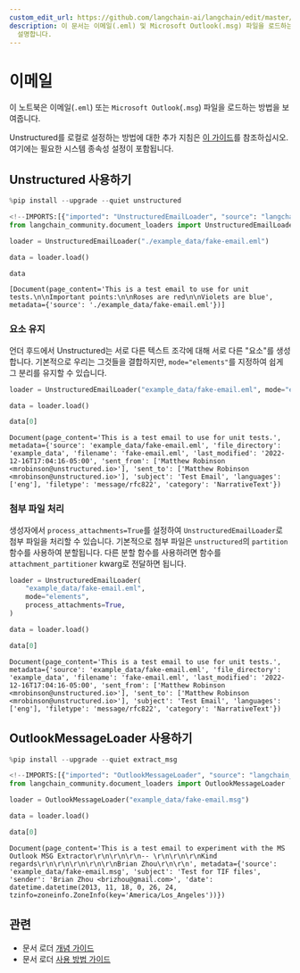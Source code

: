 ```yaml
---
custom_edit_url: https://github.com/langchain-ai/langchain/edit/master/docs/docs/integrations/document_loaders/email.ipynb
description: 이 문서는 이메일(.eml) 및 Microsoft Outlook(.msg) 파일을 로드하는 방법과 Unstructured 사용법을
  설명합니다.
---
```


# 이메일

이 노트북은 이메일(`.eml`) 또는 `Microsoft Outlook`(`.msg`) 파일을 로드하는 방법을 보여줍니다.

Unstructured를 로컬로 설정하는 방법에 대한 추가 지침은 [이 가이드](/docs/integrations/providers/unstructured/)를 참조하십시오. 여기에는 필요한 시스템 종속성 설정이 포함됩니다.

## Unstructured 사용하기

```python
%pip install --upgrade --quiet unstructured
```


```python
<!--IMPORTS:[{"imported": "UnstructuredEmailLoader", "source": "langchain_community.document_loaders", "docs": "https://api.python.langchain.com/en/latest/document_loaders/langchain_community.document_loaders.email.UnstructuredEmailLoader.html", "title": "Email"}]-->
from langchain_community.document_loaders import UnstructuredEmailLoader

loader = UnstructuredEmailLoader("./example_data/fake-email.eml")

data = loader.load()

data
```


```output
[Document(page_content='This is a test email to use for unit tests.\n\nImportant points:\n\nRoses are red\n\nViolets are blue', metadata={'source': './example_data/fake-email.eml'})]
```


### 요소 유지

언더 후드에서 Unstructured는 서로 다른 텍스트 조각에 대해 서로 다른 "요소"를 생성합니다. 기본적으로 우리는 그것들을 결합하지만, `mode="elements"`를 지정하여 쉽게 그 분리를 유지할 수 있습니다.

```python
loader = UnstructuredEmailLoader("example_data/fake-email.eml", mode="elements")

data = loader.load()

data[0]
```


```output
Document(page_content='This is a test email to use for unit tests.', metadata={'source': 'example_data/fake-email.eml', 'file_directory': 'example_data', 'filename': 'fake-email.eml', 'last_modified': '2022-12-16T17:04:16-05:00', 'sent_from': ['Matthew Robinson <mrobinson@unstructured.io>'], 'sent_to': ['Matthew Robinson <mrobinson@unstructured.io>'], 'subject': 'Test Email', 'languages': ['eng'], 'filetype': 'message/rfc822', 'category': 'NarrativeText'})
```


### 첨부 파일 처리

생성자에서 `process_attachments=True`를 설정하여 `UnstructuredEmailLoader`로 첨부 파일을 처리할 수 있습니다. 기본적으로 첨부 파일은 `unstructured`의 `partition` 함수를 사용하여 분할됩니다. 다른 분할 함수를 사용하려면 함수를 `attachment_partitioner` kwarg로 전달하면 됩니다.

```python
loader = UnstructuredEmailLoader(
    "example_data/fake-email.eml",
    mode="elements",
    process_attachments=True,
)

data = loader.load()

data[0]
```


```output
Document(page_content='This is a test email to use for unit tests.', metadata={'source': 'example_data/fake-email.eml', 'file_directory': 'example_data', 'filename': 'fake-email.eml', 'last_modified': '2022-12-16T17:04:16-05:00', 'sent_from': ['Matthew Robinson <mrobinson@unstructured.io>'], 'sent_to': ['Matthew Robinson <mrobinson@unstructured.io>'], 'subject': 'Test Email', 'languages': ['eng'], 'filetype': 'message/rfc822', 'category': 'NarrativeText'})
```


## OutlookMessageLoader 사용하기

```python
%pip install --upgrade --quiet extract_msg
```


```python
<!--IMPORTS:[{"imported": "OutlookMessageLoader", "source": "langchain_community.document_loaders", "docs": "https://api.python.langchain.com/en/latest/document_loaders/langchain_community.document_loaders.email.OutlookMessageLoader.html", "title": "Email"}]-->
from langchain_community.document_loaders import OutlookMessageLoader

loader = OutlookMessageLoader("example_data/fake-email.msg")

data = loader.load()

data[0]
```


```output
Document(page_content='This is a test email to experiment with the MS Outlook MSG Extractor\r\n\r\n\r\n-- \r\n\r\n\r\nKind regards\r\n\r\n\r\n\r\n\r\nBrian Zhou\r\n\r\n', metadata={'source': 'example_data/fake-email.msg', 'subject': 'Test for TIF files', 'sender': 'Brian Zhou <brizhou@gmail.com>', 'date': datetime.datetime(2013, 11, 18, 0, 26, 24, tzinfo=zoneinfo.ZoneInfo(key='America/Los_Angeles'))})
```


## 관련

- 문서 로더 [개념 가이드](/docs/concepts/#document-loaders)
- 문서 로더 [사용 방법 가이드](/docs/how_to/#document-loaders)